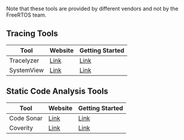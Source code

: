 Note that these tools are provided by different vendors and not by the FreeRTOS
team.

## Tracing Tools
| Tool | Website | Getting Started |
|------|---------|-----------------|
| Tracelyzer | [Link](https://percepio.com/tracealyzer/freertostrace/) | [Link](https://percepio.com/getstarted/latest/html/freertos.html) |
| SystemView | [Link](https://www.segger.com/products/development-tools/systemview/) | [Link](https://wiki.segger.com/FreeRTOS_with_SystemView) |

## Static Code Analysis Tools
| Tool | Website | Getting Started |
|------|---------|-----------------|
| Code Sonar | [Link](https://codesecure.com/our-products/codesonar/) | [Link](https://github.com/CodeSecure-SE/FreeRTOS-Kernel/blob/main/examples/codesonar/README.md) |
| Coverity | [Link](https://www.blackduck.com/static-analysis-tools-sast/coverity.html) | [Link](../examples/coverity/README.md) |
